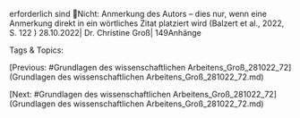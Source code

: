 erforderlich sind
Nicht: Anmerkung des Autors – dies nur, wenn eine Anmerkung direkt in ein 
wörtliches Zitat platziert wird
(Balzert et al., 2022, S. 122 )
28.10.2022| Dr. Christine Groß| 149Anhänge

   Tags & Topics:
   

[Previous: #Grundlagen des wissenschaftlichen Arbeitens_Groß_281022_72](Grundlagen des wissenschaftlichen Arbeitens_Groß_281022_72.md)

[Next: #Grundlagen des wissenschaftlichen Arbeitens_Groß_281022_72](Grundlagen des wissenschaftlichen Arbeitens_Groß_281022_72.md)